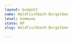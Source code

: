 ```yaml
---
layout: budget2
name: Waldfischbach-Burgalben
level: kommune
state: RP
slug: Waldfischbach-Burgalben

---
```



